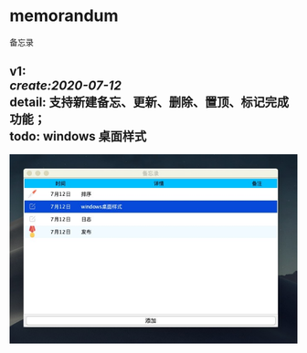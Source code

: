 # memorandum
备忘录

v1:  
  _create:2020-07-12_  
 detail: 支持新建备忘、更新、删除、置顶、标记完成功能；  
 todo: windows 桌面样式
  ---------------------------
  ![预览](https://github.com/hongyangyao/memorandum/blob/dev/out/artifacts/%7BC3BD9594-B38A-FB7F-EED1-2B6A1CFE3194%7D.jpg)


